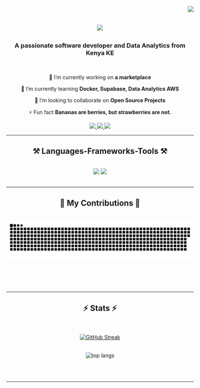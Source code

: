 <img align="right" src="https://visitor-badge.laobi.icu/badge?page_id=budds300.me" />

<h1 align="center">
    <img src="https://readme-typing-svg.herokuapp.com/?font=Righteous&size=35&center=true&vCenter=true&width=500&height=70&duration=4000&lines=Hi+There!+👋;+I'm+Tamminga+Budds!;" />
</h1>

<h3 align="center">A passionate software developer and Data Analytics from Kenya KE</h3>

<br/>

<div align="center">
 
 🔭 I’m currently working on **a marketplace**
 
 🌱 I’m currently learning **Docker, Supabase, Data Analytics AWS**

👯 I’m looking to collaborate on **Open Source Projects**

⚡ Fun fact **Bananas are berries, but strawberries are not.**
 </div>
 
<div align="center"> 
  <a href="mailto:tammingagivondo@gmail.com">
    <img src="https://img.shields.io/badge/Gmail-333333?style=for-the-badge&logo=gmail&logoColor=red" />
  </a>
  <a href="https://linkedin.com/in/tamminga-givondo/" target="_blank">
    <img src="https://img.shields.io/badge/LinkedIn-0077B5?style=for-the-badge&logo=linkedin&logoColor=white" target="_blank" />
  </a>
  <a href="https://tammingabudds.com" target="_blank">
     <img src="https://img.shields.io/badge/Portfolio-FF5722?style=for-the-badge&logo=todoist&logoColor=white" target="_blank" /> <!-- sqlite, safari, google-chrome are other good icon options -->
  </a>
</div>

 <hr/>
 
<h2 align="center">⚒️ Languages-Frameworks-Tools ⚒️</h2>
<br/>
<div align="center">
    <img src="https://skillicons.dev/icons?i=react,bootstrap,laravel,html,css,vscode,github,figma,tailwind,git" />
    <img src="https://skillicons.dev/icons?i=nodejs,python,javascript,typescript,nextjs,firebase,mongodb,django,java,nextjs,mysql,flask" /><br>
</div>

<br/>
<hr/>

<div align="center">
  <h2>🐍 My Contributions 🐍</h2>
  <br>
  <img alt="snake eating my contributions" src="https://raw.githubusercontent.com/budds300/me/output/github-contribution-grid-snake-dark.svg" />
  
  <br/><br/><br/>
</div>

<hr/>

<h2 align="center">⚡ Stats ⚡</h2>
<br>

<div align=center>

[![GitHub Streak](https://streak-stats.demolab.com/?user=budds300&count_private=true&theme=react&border_radius=10)](https://git.io/streak-stats)
</div>
<div align=center>
  
  
  <br/>
  <img width=325 align="center" src="https://github-readme-stats.vercel.app/api/top-langs/?username=budds300&hide=HTML&langs_count=8&layout=compact&theme=react&border_radius=10&size_weight=0.5&count_weight=0.5&exclude_repo=github-readme-stats" alt="top langs" />
</div>

<br/><br/>

<hr/>

<br/>



<br/>
